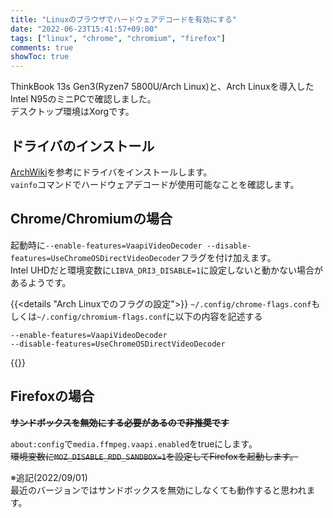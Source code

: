 ```yaml
---
title: "Linuxのブラウザでハードウェアデコードを有効にする"
date: "2022-06-23T15:41:57+09:00"
tags: ["linux", "chrome", "chromium", "firefox"]
comments: true
showToc: true
---
```

ThinkBook 13s Gen3(Ryzen7 5800U/Arch Linux)と、Arch Linuxを導入したIntel N95のミニPCで確認しました。  
デスクトップ環境はXorgです。

## ドライバのインストール

[ArchWiki](https://wiki.archlinux.jp/index.php/%E3%83%8F%E3%83%BC%E3%83%89%E3%82%A6%E3%82%A7%E3%82%A2%E3%83%93%E3%83%87%E3%82%AA%E3%82%A2%E3%82%AF%E3%82%BB%E3%83%A9%E3%83%AC%E3%83%BC%E3%82%B7%E3%83%A7%E3%83%B3#.E3.82.A4.E3.83.B3.E3.82.B9.E3.83.88.E3.83.BC.E3.83.AB)を参考にドライバをインストールします。  
`vainfo`コマンドでハードウェアデコードが使用可能なことを確認します。

## Chrome/Chromiumの場合

起動時に`--enable-features=VaapiVideoDecoder --disable-features=UseChromeOSDirectVideoDecoder`フラグを付け加えます。  
Intel UHDだと環境変数に`LIBVA_DRI3_DISABLE=1`に設定しないと動かない場合があるようです。

{{<details "Arch Linuxでのフラグの設定">}}
`~/.config/chrome-flags.conf`もしくは`~/.config/chromium-flags.conf`に以下の内容を記述する
```
--enable-features=VaapiVideoDecoder
--disable-features=UseChromeOSDirectVideoDecoder
```
{{</details>}}

## Firefoxの場合

~~**サンドボックスを無効にする必要があるので非推奨です**~~

`about:config`で`media.ffmpeg.vaapi.enabled`をtrueにします。  
~~環境変数に`MOZ_DISABLE_RDD_SANDBOX=1`を設定してFirefoxを起動します。~~

※追記(2022/09/01)  
最近のバージョンではサンドボックスを無効にしなくても動作すると思われます。
